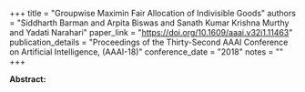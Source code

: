 +++
title = "Groupwise Maximin Fair Allocation of Indivisible Goods"
authors = "Siddharth Barman and Arpita Biswas and Sanath Kumar Krishna Murthy and Yadati Narahari"
paper_link = "https://doi.org/10.1609/aaai.v32i1.11463"
publication_details = "Proceedings of the Thirty-Second AAAI Conference on Artificial Intelligence,  (AAAI-18)"
conference_date = "2018"
notes = ""
+++

<b>Abstract:</b>
